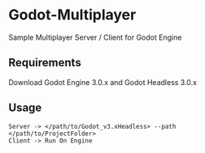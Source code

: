 # Godot-Multiplayer

Sample Multiplayer Server / Client for Godot Engine

## Requirements ##

Download Godot Engine 3.0.x and Godot Headless 3.0.x

## Usage ##

`Server -> </path/to/Godot_v3.xHeadless> --path </path/to/ProjectFolder>`
<br>
`Client -> Run On Engine`
